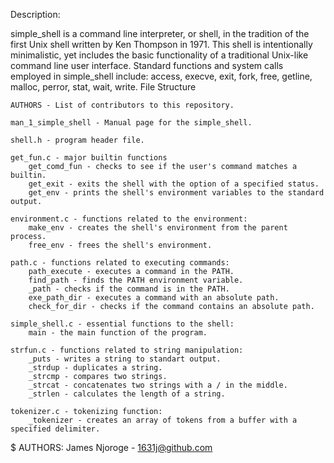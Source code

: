 Description:

simple_shell is a command line interpreter, or shell, in the tradition of the first Unix shell written by Ken Thompson in 1971. This shell is intentionally minimalistic, yet includes the basic functionality of a traditional Unix-like command line user interface. Standard functions and system calls employed in simple_shell include: access, execve, exit, fork, free, getline, malloc, perror, stat, wait, write.
File Structure

    AUTHORS - List of contributors to this repository.

    man_1_simple_shell - Manual page for the simple_shell.

    shell.h - program header file.

    get_fun.c - major builtin functions
        get_comd_fun - checks to see if the user's command matches a builtin.
        get_exit - exits the shell with the option of a specified status.
        get_env - prints the shell's environment variables to the standard output.

    environment.c - functions related to the environment:
        make_env - creates the shell's environment from the parent process.
        free_env - frees the shell's environment.

    path.c - functions related to executing commands:
        path_execute - executes a command in the PATH.
        find_path - finds the PATH environment variable.
        _path - checks if the command is in the PATH.
        exe_path_dir - executes a command with an absolute path.
        check_for_dir - checks if the command contains an absolute path.

    simple_shell.c - essential functions to the shell:
        main - the main function of the program.

    strfun.c - functions related to string manipulation:
        _puts - writes a string to standart output.
        _strdup - duplicates a string.
        _strcmp - compares two strings.
        _strcat - concatenates two strings with a / in the middle.
        _strlen - calculates the length of a string.

    tokenizer.c - tokenizing function:
        _tokenizer - creates an array of tokens from a buffer with a specified delimiter.
        
$
AUTHORS: James Njoroge - 1631j@github.com
